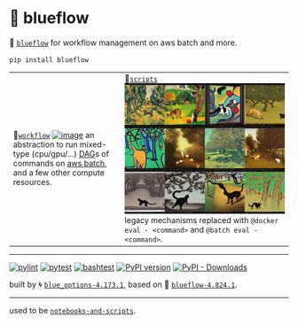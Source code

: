 # 📜 blueflow

📜 [`blueflow`](./blueflow/) for workflow management on aws batch and more.

```bash
pip install blueflow
```

|   |   |
| --- | --- |
| 📜[`workflow`](https://github.com/kamangir/notebooks-and-scripts/tree/main/blueflow/workflow) [![image](https://kamangir-public.s3.ca-central-1.amazonaws.com/hourglass/workflow.gif?raw=true)](https://github.com/kamangir/notebooks-and-scripts/tree/main/blueflow/workflow) an abstraction to run mixed-type (cpu/gpu/...) [DAG](https://networkx.org/documentation/stable/reference/classes/digraph.html)s of commands on [aws batch](https://aws.amazon.com/batch/), and a few other compute resources. | 📜[`scripts`](https://github.com/kamangir/notebooks-and-scripts/tree/main/scripts) [![image](https://github.com/kamangir/assets/blob/main/nbs/3x4.jpg?raw=true)](https://github.com/kamangir/notebooks-and-scripts/tree/main/scripts) legacy mechanisms replaced with `@docker eval - <command>` and `@batch eval - <command>`. |

---


[![pylint](https://github.com/kamangir/notebooks-and-scripts/actions/workflows/pylint.yml/badge.svg)](https://github.com/kamangir/notebooks-and-scripts/actions/workflows/pylint.yml) [![pytest](https://github.com/kamangir/notebooks-and-scripts/actions/workflows/pytest.yml/badge.svg)](https://github.com/kamangir/notebooks-and-scripts/actions/workflows/pytest.yml) [![bashtest](https://github.com/kamangir/notebooks-and-scripts/actions/workflows/bashtest.yml/badge.svg)](https://github.com/kamangir/notebooks-and-scripts/actions/workflows/bashtest.yml) [![PyPI version](https://img.shields.io/pypi/v/blueflow.svg)](https://pypi.org/project/blueflow/) [![PyPI - Downloads](https://img.shields.io/pypi/dd/blueflow)](https://pypistats.org/packages/blueflow)

built by 🌀 [`blue_options-4.173.1`](https://github.com/kamangir/awesome-bash-cli), based on 📜 [`blueflow-4.824.1`](https://github.com/kamangir/notebooks-and-scripts).

---

used to be [`notebooks-and-scripts`](https://pypi.org/project/notebooks-and-scripts/).
